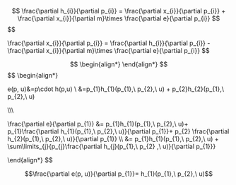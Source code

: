 
$$
\frac{\partial h_{i}}{\partial p_{i}} = \frac{\partial x_{i}}{\partial p_{i}} + \frac{\partial x_{i}}{\partial m}\times \frac{\partial e}{\partial p_{i}}
$$
$$

\frac{\partial x_{i}}{\partial p_{i}} = \frac{\partial h_{i}}{\partial p_{i}} - \frac{\partial x_{i}}{\partial m}\times \frac{\partial e}{\partial p_{i}}
$$

$$
\begin{align*}
\end{align*}
$$
$$
\begin{align*}


e(p, u)&=p\cdot h(p,u) \\
&=p_{1}h_{1}(p_{1},\ p_{2},\ u) + p_{2}h_{2}(p_{1},\ p_{2},\ u) 

\\\\\\

\frac{\partial e}{\partial p_{1}} &= 
p_{1}h_{1}(p_{1},\ p_{2},\ u)+
p_{1}\frac{\partial h_{1}(p_{1},\ p_{2},\ u)}{\partial p_{1}}+
p_{2} \frac{\partial h_{2}(p_{1},\ p_{2},\ u)}{\partial p_{1}} \\\\
&= p_{1}h_{1}(p_{1},\ p_{2},\ u) + \sum\limits_{j}{p_{j}\frac{\partial h_{j}(p_{1},\ p_{2} ,\ u)}{\partial p_{1}}}






\end{align*}
$$

$$\frac{\partial e(p, u)}{\partial p_{1}}= h_{1}(p_{1},\ p_{2},\ u)$$
